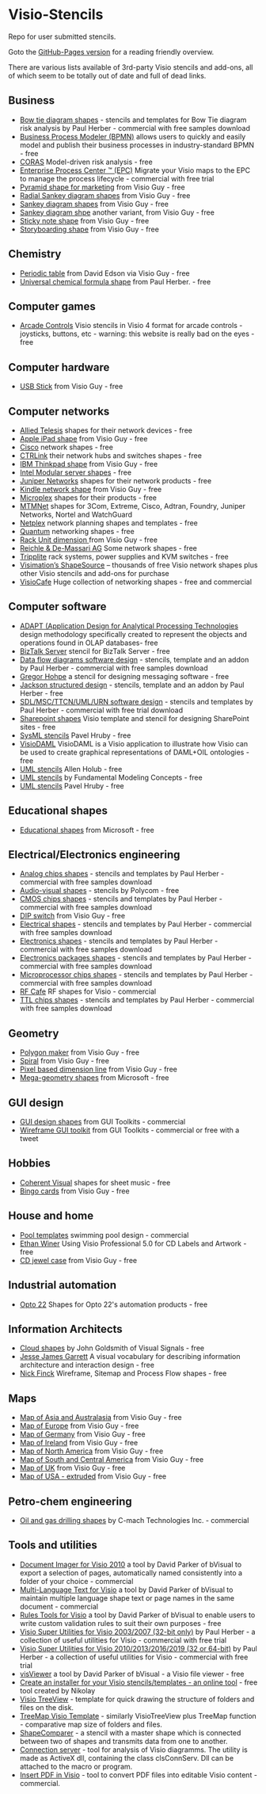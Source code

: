 # Visio-Stencils
Repo for user submitted stencils.

Goto the [GitHub-Pages version](https://visio-resources.github.io/Shapes-n-stencils/) for a reading friendly overview.

<p>There are various lists available of 3rd-party Visio stencils and add-ons, all of which seem to be totally out
of date and full of dead links.</p>

## Business  

   <ul>
      <li><a href="https://www.paulherber.co.uk/visio-bowtie/">Bow tie diagram shapes</a> - stencils and templates for Bow Tie diagram risk analysis by Paul Herber - commercial with free samples download</li>
      <li><a href="http://interfacing.com/free-visio-bpmn-modeler">Business Process Modeler (BPMN)</a> allows users to quickly and easily model and publish their business processes in industry-standard BPMN - free</li>
      <!-- <li><a href="http://www.workflow-research.de/Downloads/BPMN/">Business Process Modeler (BPMN)</a> by Workflow Research - free</li> -->
      <li><a href="http://coras.sourceforge.net/downloads.html">CORAS</a> Model-driven risk analysis - free</li>
      <li><a href="http://interfacing.com/free-visio-bpmn-modeler">Enterprise Process Center &trade; (EPC)</a> Migrate your Visio maps to the EPC to manage the process lifecycle - commercial with free trial</li>
      <!-- <li><a href="http://www.ibm.com/developerworks/patterns/library/visio.html">IBM</a> eBusiness Patterns - free</li> -->
      <li><a href="http://www.visguy.com/2006/10/16/marketing-pyramid-shapes/">Pyramid shape for marketing</a> from Visio Guy - free</li>
      <li><a href="http://www.visguy.com/2009/05/08/radial-sankey-diagrams/">Radial Sankey diagram shapes</a> from Visio Guy - free</li>
      <!-- <li><a href="http://www.rdware.com/en/riskit-method/downloads">RISKIT method</a> Management consultancy of some sort - the website is full of search engine friendly management consultancy phrases but tells you almost nothing about what it actually is. So, if you want to deploy your competencies and goals together with your customers' resources in an ongoing real-time interactive scenario then this might be for you.</li> -->
      <li><a href="http://www.visguy.com/2008/01/02/sankey-diagram-shapes-for-visio/">Sankey diagram shapes</a> from Visio Guy - free</li>
      <li><a href="http://www.visguy.com/2009/10/26/follow-the-money-visio-sankey-diagram/">Sankey diagram shpe</a> another variant, from Visio Guy - free</li>
      <li><a href="http://www.visguy.com/2009/04/17/visio-sticky-note-shape/">Sticky note shape</a> from Visio Guy - free</li>
      <li><a href="http://www.visguy.com/2009/11/22/storyboard-frame-visio-shape/">Storyboarding shape</a> from Visio Guy - free</li>
    </ul>

  <H2>Chemistry</h2>
    <ul>
      <li><a href="http://www.visguy.com/2008/02/23/do-you-know-your-elements-a-visio-periodic-table/">Periodic table</a> from David Edson via Visio Guy - free</li>
      <li><a href="https://www.paulherber.co.uk/free-visio-shapes/">Universal chemical formula shape</a> from Paul Herber. - free</li>
    </ul>

  <h2>Computer games</h2>
    <ul>
      <li><a href="http://arcadecontrols.com/arcade_downloads.shtml#Miscellaneous">Arcade Controls</a> Visio stencils in Visio 4 format for arcade controls - joysticks, buttons, etc - warning: this website is really bad on the eyes - free</li>
      <!-- <li><a href="http://www.discoverthat.co.uk/floorplans/">John C. Brown</a> castle and cave shapes for dungeons and dragons - free</li> -->
      <!-- <li><a href="http://www.discoverthat.co.uk/floorplans/">John C. Brown</a> sci-fi spaceship deck design - free</li> -->
    </ul>


  <h2>Computer hardware</h2>
    <ul>
      <li><a href="http://www.visguy.com/2006/11/07/usb-stick-shape/">USB Stick</a> from Visio Guy - free</li>
    </ul>


  <h2>Computer networks</h2>
    <ul>
      <!-- <li><a href="http://www.a10networks.com/resources/logosphotos.php">A10 Networks</a> shapes for their network equipment - free</li> -->
      <li><a href="https://www.alliedtelesis.com/us/en/search?keywords=stencil">Allied Telesis</a> shapes for their network devices - free</li>
      <!-- <li><a href="http://www.altimatech.com/home/index.aspx">Altima Tech</a> sell NetZoom shapes - commercial</li> -->
      <li><a href="http://www.visguy.com/2010/12/19/apple-ipad-visio-shape/">Apple iPad shape</a> from Visio Guy - free</li>
      <!-- <li><a href="http://www.avocent.com/Support_Firmware/ACS/Avocent_Tools.aspx">Avocent</a> network devices shapes - free</li> -->
      <!-- <li><a href="http://www.bluecoat.com/company/news/resources">Blue Coat</a> network security and optimisation - free</li> -->
      <li><a href="http://www.cisco.com/en/US/products/hw/prod_cat_visios.html">Cisco</a> network shapes - free</li>
      <!-- <li><a href="http://www.brianmadden.com/blogs/brianmadden/archive/2004/07/19/now-available-for-download-citrix-metaframe-shapes-visio-stencil.aspx">Citrix server shapes</a> by Brian Madden - free</li> -->
      <!-- <li><a href="http://goremoteapp.com/products-page/visio-shapes/2012-visio-stencil/">Control4</a> Control4 Visio shapes - commercial</li> -->
      <li><a href="http://www.ctrlink.com/sitemap.htm">CTRLink</a> their network hubs and switches shapes - free</li>
      <!-- <li><a href="http://www.dell.com/content/topics/topic.aspx/global/products/pvaul/topics/en/visio?c=us&amp;cs=555&amp;l=en&amp;s=gen">Dell</a> Dell's servers and rack systems - free</li> -->
      <!-- <li><a href="http://www.hubbell-premise.com/visio.aspx">Hubbell</a> network wiring shapes - free</li> -->
      <li><a href="http://www.visguy.com/2006/11/24/thinkpad-network-shape/">IBM Thinkpad shape</a> from Visio Guy - free</li>
      <!-- <li><a href="http://www.imcnetworks.com/Support/VisioIcons.cfm">IMC Networks</a> create detailed and accurate network diagrams, network documentation, proposals and presentations - available upon request</li> -->
      <li><a href="http://lavazzza.wordpress.com/2010/05/19/intel-mfsys25-modular-server-visio/">Intel Modular server shapes</a> - free</li>
      <!-- <li><a href="http://jdtools.ca/visio/">JDTools</a> network shapes for various Sun and IBM items - free</li> -->
      <li><a href="http://www.juniper.net/us/en/products-services/icons-stencils/">Juniper Networks</a> shapes for their network products - free</li>
      <li><a href="http://www.visguy.com/2009/02/10/amazon-kindle-2-visio-network-shape/">Kindle network shape</a> from Visio Guy - free</li>
      <!-- <li><a href="http://www.leviton.com/OA_HTML/ibeCCtpSctDspRte.jsp?section=15500&amp;minisite=10028">Leviton</a> loads of networking shapes - free</li> -->
      <li><a href="http://www.microplex.com/support/visioShapes.html">Microplex</a> shapes for their products - free</li>
      <!-- <li><a href="http://www.moscad.com/rtustencilset.html">MOSCAD</a> Stencil set contains over 50 Motorola MOSCAD and MOSCAD-L objects - commercial - $249!!!!</li> -->
      <li><a href="http://www.mtmnet.com/visio_icons.htm">MTMNet</a> shapes for 3Com, Extreme, Cisco, Adtran, Foundry, Juniper Networks, Nortel and WatchGuard</li>
      <!-- <li><a href="http://www.nexans.co.uk/eservice/UK-en_GB/navigatepub_183256_-11751/3D_Visio_Shapes_for_Nexans_LAN_Systems.html">Nexans</a> network shapes - free</li> -->
      <li><a href="http://www.netplex.gr/planning_2.htm">Netplex</a> network planning shapes and templates - free</li>
      <!-- <li><a href="http://www.ghtrout.com/files/">Nortel resource</a> Nortel 198 shapes - free</li> -->
      <li><a href="http://www.quantum.com/brandbuilder/Templates/VisioStencils/index.aspx">Quantum</a> networking shapes - free</li>
      <li><a href="http://www.visguy.com/2007/04/01/rack-unit-dimension-line/">Rack Unit dimension </a> from Visio Guy - free</li>
      <!-- <li><a href="http://www.rdm.com/en/co/service/downloads-2/planning-and-documentation.aspx">Reichle &amp; De-Massari AG</a> many network shapes - free</li> -->
	  <li><a href="https://www.rdm.com/services/downloads/?rdm_downloads_cat[0]=54">Reichle &amp; De-Massari AG</a> Some network shapes - free</li>
      <li><a href="http://www.tripplite.com/en/lp/visio/index.cfm">Tripplite</a> rack systems, power supplies and KVM switches - free</li>
      <!-- <li><a href="http://www.cs.virginia.edu/~mngroup/projects/routeconfig/">University of Virginia - Multimedia Networks Group</a> RouteConfig - a graphical tool for configuring networks of PC routers - free</li> -->
	  <li><a href="http://www.shapesource.com/">Visimation’s ShapeSource</a> – thousands of free Visio network shapes plus other Visio stencils and add-ons for purchase</li>
      <li><a href="http://www.visiocafe.com/">VisioCafe</a> Huge collection of networking shapes - free and commercial</li>
      <!-- <li><a href="http://www.squaremilesystems.com/products/sms-visio-utils/">SMS Visio Utils for Networks</a> Utilities for creating and organising network diagrams - free </li> -->
      <!-- <li><a href="http://www.bb-elec.com/Tech-Support/Visio-Stencil/Visio-Stencils-Download.aspx">B&B Electronics networking stencils</a> - free </li> -->
    </ul>


  <h2>Computer software</h2>
    <ul>
      <li><a href="http://www.symcorp.com/tech_expertise_design.html">ADAPT (Application Design for Analytical Processing Technologies</a> design methodology specifically created to represent the objects and operations found in OLAP databases- free</li>
      <li><a href="http://sandroaspbiztalkblog.wordpress.com/2011/06/06/visio-2010-stencil-for-biztalk-server-updated/">BizTalk Server</a> stencil for BizTalk Server - free</li>
      <li><a href="https://www.paulherber.co.uk/visio-dfd/">Data flow diagrams software design</a> - stencils, template and an addon by Paul Herber - commercial with free samples download</li>
      <li><a href="http://www.enterpriseintegrationpatterns.com/downloads.html">Gregor Hohpe</a> a stencil for designing messaging software - free</li>
      <li><a href="https://www.paulherber.co.uk/free-visio-addons/">Jackson structured design</a> - stencils, template and an addon by Paul Herber - free</li>
      <!-- <li><a href="http://sirs.scg.ulaval.ca/Perceptory/english/stencil_e.asp">Perceptory - spatial and spatiotemporal PVLs</a> a tested, simple and efficient spatial database and spatiotemporal database visual modelling tool - free</li> -->
      <li><a href="https://www.paulherber.co.uk/visio-uml-sdl/">SDL/MSC/TTCN/UML/URN software design</a> - stencils and templates by Paul Herber - commercial with free trial download</li>
      <li><a href="https://docs.microsoft.com/en-us/archive/blogs/roberdan/visio-template-and-stencil-for-designing-sharepoint-sites-beta">Sharepoint shapes</a> Visio template and stencil for designing SharePoint sites - free</li>
      <li><a href="http://www.softwarestencils.com/sysml/index.html">SysML stencils</a> Pavel Hruby - free</li>
      <li><a href="http://www.daml.org/visiodaml/">VisioDAML</a> VisioDAML is a Visio application to illustrate how Visio can be used to create graphical representations of DAML+OIL ontologies - free</li>
      <li><a href="http://www.holub.com/goodies/uml_visio/">UML stencils</a> Allen Holub - free</li>
      <li><a href="http://www.fmc-modeling.org/tam_stencils">UML stencils</a> by Fundamental Modeling Concepts - free</li>
      <!-- <li><a href="http://pro.iankoenig.com/visio.php">UML stencils</a> Ian Koenig - free</li> -->
      <!-- <li><a href="http://www.objectmentor.com/resources/downloads.html">UML stencils</a> Object Mentor - free</li> -->
      <li><a href="http://www.softwarestencils.com/uml/index.html">UML stencils</a> Pavel Hruby - free</li>
    </ul>


  <h2>Educational shapes</h2>
    <ul>
      <li><a href="https://www.microsoft.com/en-gb/download/details.aspx?id=2497">Educational shapes</a> from Microsoft - free</li>
    </ul>


  <h2>Electrical/Electronics engineering</h2>
    <ul>
      <li><a href="https://www.paulherber.co.uk/visio-analog/">Analog chips shapes</a> - stencils and templates by Paul Herber - commercial with free samples download</li>
      <li><a href="https://www.poly.com/us/en/resources/visio-templates">Audio-visual shapes</a> - stencils by Polycom - free</li>
      <li><a href="https://www.paulherber.co.uk/visio-cmos/">CMOS chips shapes</a> - stencils and templates by Paul Herber - commercial with free samples download</li>
      <li><a href="http://www.visguy.com/2009/02/28/fdip-switch-shapes-gone-wild/">DIP switch</a> from Visio Guy - free</li>
      <li><a href="https://www.paulherber.co.uk/visio-electrical/">Electrical shapes</a> - stencils and templates by Paul Herber - commercial with free samples download</li>
      <li><a href="https://www.paulherber.co.uk/visio-electronics/">Electronics shapes</a> - stencils and templates by Paul Herber - commercial with free samples download</li>
      <li><a href="https://www.paulherber.co.uk/visio-electronics-packages/">Electronics packages shapes</a> - stencils and templates by Paul Herber - commercial with free samples download</li>
      <li><a href="https://www.paulherber.co.uk/visio-micros/">Microprocessor chips shapes</a> - stencils and templates by Paul Herber - commercial with free samples download</li>
      <li><a href="http://rfcafe.com/business/software/visio-stencils/visio-stencils.htm">RF Cafe</a> RF shapes for Visio - commercial</li>
      <li><a href="https://www.paulherber.co.uk/visio-ttl/">TTL chips shapes</a> - stencils and templates by Paul Herber - commercial with free samples download</li>
      <!-- <li><a href="http://www.solidoaktech.com/resources.html">Timing and flowchart shapes for IC design</a> - stencils by Solid Oak Tech - free </li> -->
      <!-- <li><a href="http://www.vitalsparks.com/visio.html">Vero board shape</a> - free </li> -->
      <!-- <li><a href="http://www.engineeringbase.com/">Engineering Base</a> Electrical design application based on Visio - commercial </li> -->
      <!-- <li><a href="https://radicasoftware.com/">Electra7</a> Electrical design application based on Visio - commercial </li> -->
    </ul>


  <!-- <h2>Genealogy</h2>
    <ul>
      <li><a href="http://gallery.technet.microsoft.com/office/Visio-Genogram-shapes-987d8813">Genogram shapes</a> from John Visio MVP - free </li>
    </ul> -->


  <h2>Geometry</h2>
    <ul>
      <li><a href="http://www.visguy.com/2006/11/24/polygon-maker/">Polygon maker</a> from Visio Guy - free</li>
      <li><a href="http://www.visguy.com/2006/10/19/spiral-shape-maker/">Spiral</a> from Visio Guy - free</li>
      <li><a href="http://www.visguy.com/2008/02/17/pixel-unit-dimension-line-shape/">Pixel based dimension line</a> from Visio Guy - free</li>
      <li><a href="http://www.microsoft.com/download/en/details.aspx?DisplayLang=en&amp;id=2497">Mega-geometry shapes</a> from Microsoft - free</li>
    </ul>


  <h2>GUI design</h2>
    <ul>
      <!-- <li><a href="http://urlgreyhot.com/personal/resources/visio_wireframe_stencil">Michael Angeles</a> Visio Wireframe Stencil - free</li> -->
      <li><a href="http://guitoolkits.com/visio-gui-bundle/">GUI design shapes</a> from GUI Toolkits - commercial</li>
      <li><a href="http://guitoolkits.com/wireframe-gui-toolkit/">Wireframe GUI toolkit</a> from GUI Toolkits - commercial or free with a tweet</li>
    </ul>


  <h2>Hobbies</h2>
    <ul>
      <!-- <li><a href="http://www.stanstrains.com/SoftwareVisioStencil.htm">Stan's Trains</a> Model railway track - free</li> -->
      <li><a href="http://www.cvisual.com/pi/staff.htm">Coherent Visual</a> shapes for sheet music - free</li>
      <!-- <li><a href="http://www.wiseguysynth.com/larry/visio.htm">Stooge Larry's "Wise Guy" Synthesizer page</a> shapes for MOTM synthesiser - free</li> -->
      <li><a href="http://www.visguy.com/2008/01/23/visio-bingo-template/">Bingo cards</a> from Visio Guy - free</li>
    </ul>


  <h2>House and home</h2>
    <ul>
      <li><a href="http://www.pooltemplates.com/">Pool templates</a> swimming pool design - commercial</li>
      <!-- <li><a href="http://www.closits.com/customLayouts.asp">Closits</a> Closet and modular furniture design - free</li> -->
      <li><a href="http://www.ethanwiner.com/VisioCD.html">Ethan Winer</a> Using Visio Professional 5.0 for CD Labels and Artwork - free</li>
      <li><a href="http://www.visguy.com/2006/11/01/cd-jewel-case-template/">CD jewel case</a> from Visio Guy - free</li>
    </ul>


  <h2>Industrial automation</h2>
    <ul>
      <li><a href="http://www.opto22.com/lp/visio_libraries.aspx">Opto 22</a> Shapes for Opto 22's automation products - free</li>
    </ul>


  <h2>Information Architects</h2>
    <ul>
      <!-- <li><a href="http://www.beacon16.com/2010/09/the-visio-iphone-stencil/">Beacon16</a> iPhone wireframe and mockup shapes - free</li> -->
      <li><a href="http://visualsignals.typepad.co.uk/vislog/2010/11/cloud-shapes.html">Cloud shapes</a> by John Goldsmith of Visual Signals - free</li>
<!--      <li><a href="http://www.guuui.com/issues/02_07.php">GUUUI</a> rapid prototyping with Visio - free</li> -->
      <li><a href="http://www.jjg.net/ia/visvocab/">Jesse James Garrett</a> A visual vocabulary for describing information architecture and interaction design - free</li>
      <li><a href="https://nickfinck.com/stencils.html">Nick Finck</a> Wireframe, Sitemap and Process Flow shapes - free</li>
      <!-- <li><a href="http://petervandijck.com/iabook/template.htm">Peter Van Dijck</a> shapes from Information Architecture For Designers - free</li> -->
    </ul>


  <h2>Maps</h2>
    <ul>
      <li><a href="http://www.visguy.com/2006/10/31/map-of-asia-australia/">Map of Asia and Australasia</a> from Visio Guy - free</li>
      <li><a href="http://www.visguy.com/2006/09/03/map-of-europe/">Map of Europe</a> from Visio Guy - free</li>
      <li><a href="http://www.visguy.com/2008/03/01/map-of-germany/">Map of Germany</a> from Visio Guy - free</li>
      <li><a href="http://www.visguy.com/2009/03/17/map-of-ireland/">Map of Ireland</a> from Visio Guy - free</li>
      <li><a href="http://www.visguy.com/2006/09/22/map-of-north-america/">Map of North America</a> from Visio Guy - free</li>
      <li><a href="http://www.visguy.com/2006/10/23/map-of-south-central-america/">Map of South and Central America</a> from Visio Guy - free</li>
      <li><a href="http://www.visguy.com/2008/04/04/map-of-uk-counties-and-boroughs/">Map of UK</a> from Visio Guy - free</li>
      <li><a href="http://www.visguy.com/2007/07/18/3d-extruded-map-of-usa/">Map of USA - extruded</a> from Visio Guy - free</li>
    </ul>


  <h2>Petro-chem engineering</h2>
    <ul>
      <!-- <li><a href="http://www.flair-consultants.com/products.html">Oil/gas process stencil</a> by Flair Infomatics Ltd. - commercial</li> -->
      <li><a href="https://powerdraw.net/powerdraw-full-package">Oil and gas drilling shapes</a> by C-mach Technologies Inc. - commercial </li>
    </ul>


  <h2>Tools and utilities</h2>
    <ul>
      <!-- <li><a href="http://www.bvisual.net/Products/cData.aspx">cData</a> a tool by David Parker of bVisual - a collection of five extra windows with data capability for Visio - commercial</li> -->
      <!-- <li><a href="http://www.bvisual.net/Products/celMaker.aspx">celMaker</a> a tool by David Parker of bVisual - to help developers copy custom properties, user-defined cells, actions and connection points from one master to another - commercial</li> -->
      <!-- <li><a href="http://www.bvisual.net/Products/DataLegends.aspx">Data Legends for Visio</a> a tool by David Parker of bVisual which adds essential legends for External Data - commercial</li> -->
      <li><a href="https://bvisual.net/products/documentimager-for-visio/">Document Imager for Visio 2010</a> a tool by David Parker of bVisual to export a selection of pages, automatically named consistently into a folder of your choice - commercial</li>
      <!-- <li><a href="http://www.wideman-one.com/gw/tech/Visio/index.htm">Graham Wideman</a> Visio Developer's Survival Pack - free</li> -->
      <li><a href="https://bvisual.net/products/multi-language-text-for-visio/">Multi-Language Text for Visio</a> a tool by David Parker of bVisual to maintain multiple language shape text or page names in the same document - commercial</li>
      <li><a href="https://bvisual.net/products/rules-tools-for-visio/">Rules Tools for Visio</a> a tool by David Parker of bVisual to enable users to write custom validation rules to suit their own purposes - free</li>
      <li><a href="https://www.paulherber.co.uk/visio-utilities/">Visio Super Utilities for Visio 2003/2007 (32-bit only)</a> by Paul Herber - a collection of useful utilities for Visio - commercial with free trial</li>
      <li><a href="https://www.paulherber.co.uk/visio-utilities3/">Visio Super Utilities for Visio 2010/2013/2016/2019 (32 or 64-bit)</a> by Paul Herber - a collection of useful utilities for Visio - commercial with free trial </li>
      <!-- <li><a href="https://bvisual.net/case-studies/vra-makes-the-case-for-prudential/">Visual Risk Analysis</a> a tool by David Parker of bVisual - commercial</li> -->
      <li><a href="https://bvisual.net/products/visviewer/">visViewer</a> a tool by David Parker of bVisual - a Visio file viewer - free </li>
      <!-- <li><a href="http://samposoftware.com/3dvisioner/">3D Visioner</a> a 3D addon for Visio - commercial</li> -->
      <li><a href="http://buildvisiosetup.azurewebsites.net/">Create an installer for your Visio stencils/templates - an online tool</a> - free tool created by Nikolay </li>
      <li><a href="https://gum.co/wkHG">Visio TreeView</a> - template for quick drawing the structure of folders and files on the disk. </li>
      <li><a href="https://gum.co/dTHz">TreeMap Visio Template</a> - similarly VisioTreeView plus TreeMap function  - comparative map size of folders and files.</li>
      <li><a href="https://gum.co/EjDU">ShapeComparer</a> - a stencil with a master shape which is connected between two of shapes and transmits data from one to another.</li>
      <li><a href="https://gumroad.com/l/GSExP">Connection server</a> - tool for analysis of Visio diagramms. The utility is made as ActiveX dll, containing the class clsConnServ. Dll can be attached to the macro or program.</li>
	  <li><a href="https://insertpdf.com/insert-pdf-in-visio/">Insert PDF in Visio</a> - tool to convert PDF files into editable Visio content - commercial.</li>
    </ul>


<!-- <h2>Various</h2>
    <ul>
      <li><a href="http://vishapz.com/">Transport, Industrial, Science, Health and Safety</a> by VishapZ - commercial</li>
   </ul> -->


<!--  <h2>Uncategorised</h2>
    <ul>
      <li><a href="http://www.cadplanners.com.au/www/home/">CAD Planners</a> TBD - commercial</li>
      <li><a href="http://www.shapesource.com/Scripts/default.asp">Shapesource</a> loads of shapes - TBD</li>
      <li><a href="">what</a> look at VisioCafe in more detail</li>
      <li><a href="">what</a> details</li>
      <li><a href="">what</a> from Visio Guy - free</li>
    </ul>
    <br> -->
